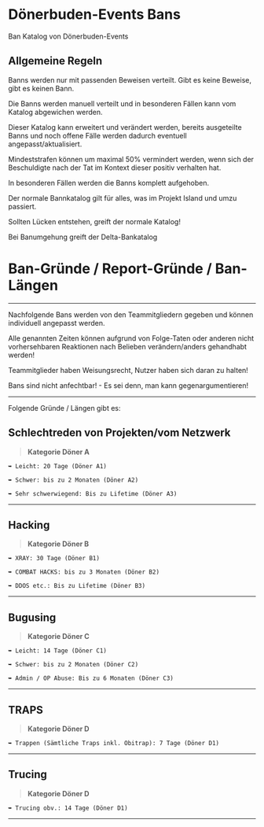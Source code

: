 # Dönerbuden-Events Bans
Ban Katalog von Dönerbuden-Events

## Allgemeine Regeln

Banns werden nur mit passenden Beweisen verteilt. Gibt es keine Beweise, gibt es keinen Bann.

Die Banns werden manuell verteilt und in besonderen Fällen kann vom Katalog abgewichen werden.

Dieser Katalog kann erweitert und verändert werden, bereits ausgeteilte Banns und noch offene Fälle werden dadurch eventuell angepasst/aktualisiert.

Mindeststrafen können um maximal 50% vermindert werden, wenn sich der Beschuldigte nach der Tat im Kontext dieser positiv verhalten hat.

In besonderen Fällen werden die Banns komplett aufgehoben.

Der normale Bannkatalog gilt für alles, was im Projekt Island und umzu passiert.

Sollten Lücken entstehen, greift der normale Katalog!

Bei Banumgehung greift der Delta-Bankatalog

# Ban-Gründe / Report-Gründe / Ban-Längen
----------------------------------------------------------

Nachfolgende Bans werden von den Teammitgliedern gegeben und können individuell angepasst werden.

Alle genannten Zeiten können aufgrund von Folge-Taten oder anderen nicht vorhersehbaren Reaktionen nach Belieben verändern/anders gehandhabt werden!

Teammitglieder haben Weisungsrecht, Nutzer haben sich daran zu halten!

Bans sind nicht anfechtbar! - Es sei denn, man kann gegenargumentieren!

----------------------------------------------------------

Folgende Gründe / Längen gibt es:

## Schlechtreden von Projekten/vom Netzwerk
> **Kategorie Döner A**
```
➥ Leicht: 20 Tage (Döner A1)

➥ Schwer: bis zu 2 Monaten (Döner A2)

➥ Sehr schwerwiegend: Bis zu Lifetime (Döner A3)
```
----------------------------------------------------------

## Hacking
> **Kategorie Döner B**
```
➥ XRAY: 30 Tage (Döner B1)

➥ COMBAT HACKS: bis zu 3 Monaten (Döner B2)

➥ DDOS etc.: Bis zu Lifetime (Döner B3)
```
----------------------------------------------------------

## Bugusing
> **Kategorie Döner C**
```
➥ Leicht: 14 Tage (Döner C1)

➥ Schwer: bis zu 2 Monaten (Döner C2)

➥ Admin / OP Abuse: Bis zu 6 Monaten (Döner C3)
```
----------------------------------------------------------

## TRAPS
> **Kategorie Döner D**
```
➥ Trappen (Sämtliche Traps inkl. Obitrap): 7 Tage (Döner D1)

```
----------------------------------------------------------

## Trucing
> **Kategorie Döner D**
```
➥ Trucing obv.: 14 Tage (Döner D1)

```
----------------------------------------------------------
